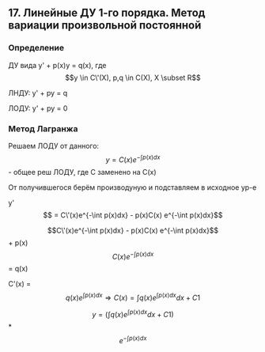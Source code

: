## 17. Линейные ДУ 1-го порядка. Метод вариации произвольной постоянной
### Определение
ДУ вида y\' + p(x)y = q(x), где $$y \in C\'(X), p,q \in C(X), X \subset R$$ 

ЛНДУ: y\' + py = q

ЛОДУ: y\' + py = 0 
### Метод Лагранжа
Решаем ЛОДУ от данного:  $$y = C(x)e^{-\int p(x)dx}$$ - общее реш ЛОДУ, где С заменено на С(х)

От получившегося берём производуную  и подставляем в исходное ур-е

y\' $$ = C\'(x)e^{-\int p(x)dx} - p(x)C(x) e^{-\int p(x)dx}$$

$$C\'(x)e^{-\int p(x)dx} - p(x)C(x) e^{-\int p(x)dx}$$ + p(x)$$C(x)e^{-\int p(x)dx}$$ = q(x)

C\'(x) = $$q(x)e^{\int p(x)dx} \Rightarrow C(x) = \int{q(x)e^{\int{p(x)dx}}dx}+C1$$

$$y = (\int{q(x)e^{\int{p(x)dx}}dx}+C1)$$*$$e^{-\int p(x)dx}$$